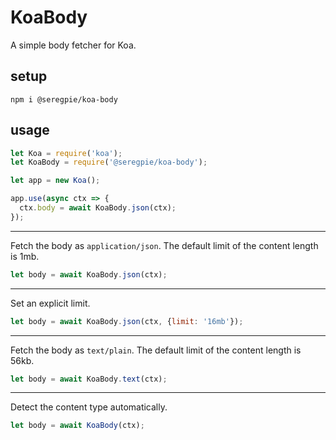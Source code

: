 # KoaBody

A simple body fetcher for Koa.

## setup

```shell
npm i @seregpie/koa-body
```

## usage

```javascript
let Koa = require('koa');
let KoaBody = require('@seregpie/koa-body');

let app = new Koa();

app.use(async ctx => {
  ctx.body = await KoaBody.json(ctx);
});
```

---

Fetch the body as `application/json`. The default limit of the content length is 1mb.

```javascript
let body = await KoaBody.json(ctx);
```

---

Set an explicit limit.

```javascript
let body = await KoaBody.json(ctx, {limit: '16mb'});
```

---

Fetch the body as `text/plain`. The default limit of the content length is 56kb.

```javascript
let body = await KoaBody.text(ctx);
```

---

Detect the content type automatically.

```javascript
let body = await KoaBody(ctx);
```
